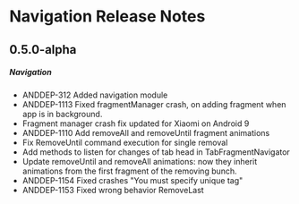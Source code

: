# Navigation Release Notes

## 0.5.0-alpha
##### Navigation
* ANDDEP-312 Added navigation module
* ANDDEP-1113 Fixed fragmentManager crash, on adding fragment when app is in background.
* Fragment manager crash fix updated for Xiaomi on Android 9
* ANDDEP-1110 Add removeAll and removeUntil fragment animations
* Fix RemoveUntil command execution for single removal
* Add methods to listen for changes of tab head in TabFragmentNavigator
* Update removeUntil and removeAll animations: now they inherit animations from the first fragment of the removing bunch.
* ANDDEP-1154 Fixed crashes "You must specify unique tag"
* ANDDEP-1153 Fixed wrong behavior RemoveLast